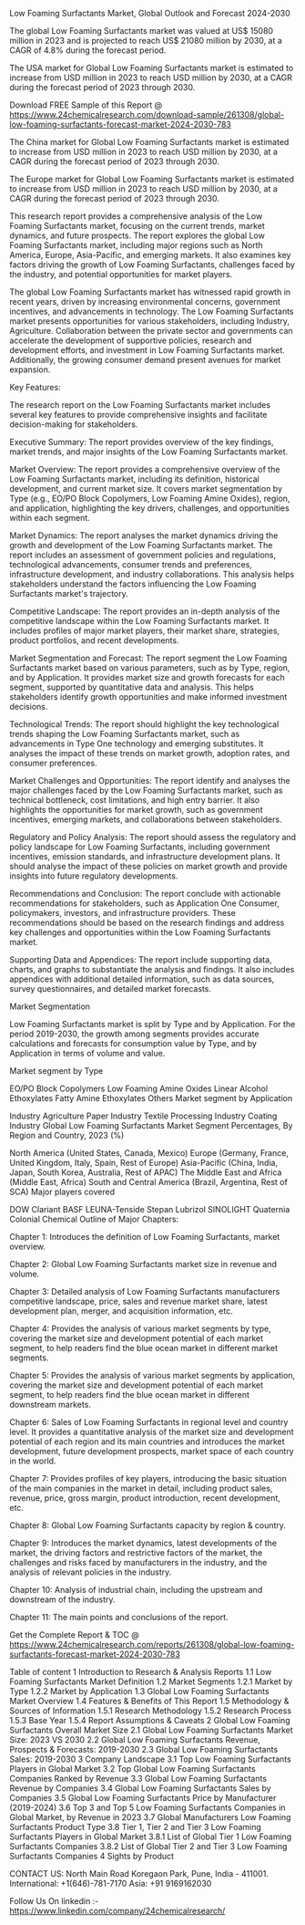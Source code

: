 Low Foaming Surfactants Market, Global Outlook and Forecast 2024-2030

The global Low Foaming Surfactants market was valued at US$ 15080 million in 2023 and is projected to reach US$ 21080 million by 2030, at a CAGR of 4.8% during the forecast period.

The USA market for Global Low Foaming Surfactants market is estimated to increase from USD million in 2023 to reach USD million by 2030, at a CAGR during the forecast period of 2023 through 2030.

Download FREE Sample of this Report @ https://www.24chemicalresearch.com/download-sample/261308/global-low-foaming-surfactants-forecast-market-2024-2030-783

The China market for Global Low Foaming Surfactants market is estimated to increase from USD million in 2023 to reach USD million by 2030, at a CAGR during the forecast period of 2023 through 2030.

The Europe market for Global Low Foaming Surfactants market is estimated to increase from USD million in 2023 to reach USD million by 2030, at a CAGR during the forecast period of 2023 through 2030.

This research report provides a comprehensive analysis of the Low Foaming Surfactants market, focusing on the current trends, market dynamics, and future prospects. The report explores the global Low Foaming Surfactants market, including major regions such as North America, Europe, Asia-Pacific, and emerging markets. It also examines key factors driving the growth of Low Foaming Surfactants, challenges faced by the industry, and potential opportunities for market players.

The global Low Foaming Surfactants market has witnessed rapid growth in recent years, driven by increasing environmental concerns, government incentives, and advancements in technology. The Low Foaming Surfactants market presents opportunities for various stakeholders, including Industry, Agriculture. Collaboration between the private sector and governments can accelerate the development of supportive policies, research and development efforts, and investment in Low Foaming Surfactants market. Additionally, the growing consumer demand present avenues for market expansion.

Key Features:

The research report on the Low Foaming Surfactants market includes several key features to provide comprehensive insights and facilitate decision-making for stakeholders.

Executive Summary: The report provides overview of the key findings, market trends, and major insights of the Low Foaming Surfactants market.

Market Overview: The report provides a comprehensive overview of the Low Foaming Surfactants market, including its definition, historical development, and current market size. It covers market segmentation by Type (e.g., EO/PO Block Copolymers, Low Foaming Amine Oxides), region, and application, highlighting the key drivers, challenges, and opportunities within each segment.

Market Dynamics: The report analyses the market dynamics driving the growth and development of the Low Foaming Surfactants market. The report includes an assessment of government policies and regulations, technological advancements, consumer trends and preferences, infrastructure development, and industry collaborations. This analysis helps stakeholders understand the factors influencing the Low Foaming Surfactants market's trajectory.

Competitive Landscape: The report provides an in-depth analysis of the competitive landscape within the Low Foaming Surfactants market. It includes profiles of major market players, their market share, strategies, product portfolios, and recent developments.

Market Segmentation and Forecast: The report segment the Low Foaming Surfactants market based on various parameters, such as by Type, region, and by Application. It provides market size and growth forecasts for each segment, supported by quantitative data and analysis. This helps stakeholders identify growth opportunities and make informed investment decisions.

Technological Trends: The report should highlight the key technological trends shaping the Low Foaming Surfactants market, such as advancements in Type One technology and emerging substitutes. It analyses the impact of these trends on market growth, adoption rates, and consumer preferences.

Market Challenges and Opportunities: The report identify and analyses the major challenges faced by the Low Foaming Surfactants market, such as technical bottleneck, cost limitations, and high entry barrier. It also highlights the opportunities for market growth, such as government incentives, emerging markets, and collaborations between stakeholders.

Regulatory and Policy Analysis: The report should assess the regulatory and policy landscape for Low Foaming Surfactants, including government incentives, emission standards, and infrastructure development plans. It should analyse the impact of these policies on market growth and provide insights into future regulatory developments.

Recommendations and Conclusion: The report conclude with actionable recommendations for stakeholders, such as Application One Consumer, policymakers, investors, and infrastructure providers. These recommendations should be based on the research findings and address key challenges and opportunities within the Low Foaming Surfactants market.

Supporting Data and Appendices: The report include supporting data, charts, and graphs to substantiate the analysis and findings. It also includes appendices with additional detailed information, such as data sources, survey questionnaires, and detailed market forecasts.

Market Segmentation

Low Foaming Surfactants market is split by Type and by Application. For the period 2019-2030, the growth among segments provides accurate calculations and forecasts for consumption value by Type, and by Application in terms of volume and value.

Market segment by Type

EO/PO Block Copolymers
Low Foaming Amine Oxides
Linear Alcohol Ethoxylates
Fatty Amine Ethoxylates
Others
Market segment by Application

Industry
Agriculture
Paper Industry
Textile Processing Industry
Coating Industry
Global Low Foaming Surfactants Market Segment Percentages, By Region and Country, 2023 (%)

North America (United States, Canada, Mexico)
Europe (Germany, France, United Kingdom, Italy, Spain, Rest of Europe)
Asia-Pacific (China, India, Japan, South Korea, Australia, Rest of APAC)
The Middle East and Africa (Middle East, Africa)
South and Central America (Brazil, Argentina, Rest of SCA)
Major players covered

DOW
Clariant
BASF
LEUNA-Tenside
Stepan
Lubrizol
SINOLIGHT
Quaternia
Colonial Chemical
Outline of Major Chapters:

Chapter 1: Introduces the definition of Low Foaming Surfactants, market overview.

Chapter 2: Global Low Foaming Surfactants market size in revenue and volume.

Chapter 3: Detailed analysis of Low Foaming Surfactants manufacturers competitive landscape, price, sales and revenue market share, latest development plan, merger, and acquisition information, etc.

Chapter 4: Provides the analysis of various market segments by type, covering the market size and development potential of each market segment, to help readers find the blue ocean market in different market segments.

Chapter 5: Provides the analysis of various market segments by application, covering the market size and development potential of each market segment, to help readers find the blue ocean market in different downstream markets.

Chapter 6: Sales of Low Foaming Surfactants in regional level and country level. It provides a quantitative analysis of the market size and development potential of each region and its main countries and introduces the market development, future development prospects, market space of each country in the world.

Chapter 7: Provides profiles of key players, introducing the basic situation of the main companies in the market in detail, including product sales, revenue, price, gross margin, product introduction, recent development, etc.

Chapter 8: Global Low Foaming Surfactants capacity by region & country.

Chapter 9: Introduces the market dynamics, latest developments of the market, the driving factors and restrictive factors of the market, the challenges and risks faced by manufacturers in the industry, and the analysis of relevant policies in the industry.

Chapter 10: Analysis of industrial chain, including the upstream and downstream of the industry.

Chapter 11: The main points and conclusions of the report.

Get the Complete Report & TOC @ https://www.24chemicalresearch.com/reports/261308/global-low-foaming-surfactants-forecast-market-2024-2030-783

Table of content
1 Introduction to Research & Analysis Reports
1.1 Low Foaming Surfactants Market Definition
1.2 Market Segments
1.2.1 Market by Type
1.2.2 Market by Application
1.3 Global Low Foaming Surfactants Market Overview
1.4 Features & Benefits of This Report
1.5 Methodology & Sources of Information
1.5.1 Research Methodology
1.5.2 Research Process
1.5.3 Base Year
1.5.4 Report Assumptions & Caveats
2 Global Low Foaming Surfactants Overall Market Size
2.1 Global Low Foaming Surfactants Market Size: 2023 VS 2030
2.2 Global Low Foaming Surfactants Revenue, Prospects & Forecasts: 2019-2030
2.3 Global Low Foaming Surfactants Sales: 2019-2030
3 Company Landscape
3.1 Top Low Foaming Surfactants Players in Global Market
3.2 Top Global Low Foaming Surfactants Companies Ranked by Revenue
3.3 Global Low Foaming Surfactants Revenue by Companies
3.4 Global Low Foaming Surfactants Sales by Companies
3.5 Global Low Foaming Surfactants Price by Manufacturer (2019-2024)
3.6 Top 3 and Top 5 Low Foaming Surfactants Companies in Global Market, by Revenue in 2023
3.7 Global Manufacturers Low Foaming Surfactants Product Type
3.8 Tier 1, Tier 2 and Tier 3 Low Foaming Surfactants Players in Global Market
3.8.1 List of Global Tier 1 Low Foaming Surfactants Companies
3.8.2 List of Global Tier 2 and Tier 3 Low Foaming Surfactants Companies
4 Sights by Product

CONTACT US:
North Main Road Koregaon Park, Pune, India - 411001.
International: +1(646)-781-7170
Asia: +91 9169162030

Follow Us On linkedin :- https://www.linkedin.com/company/24chemicalresearch/
